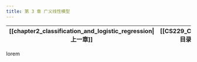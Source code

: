 ```yaml
---
title: 第 3 章 广义线性模型
---
```


| [[chapter2_classification_and_logistic_regression\|上一章]] | [[CS229_CN/index\|目录]] | [[chapter2_classification_and_logistic_regression\|下一章]] |
| :------------------------------------------------------: | :--------------------: | :------------------------------------------------------: |

lorem
